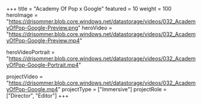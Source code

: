 +++
title = "Academy Of Pop x Google"
featured = 10
weight = 100
heroImage = "https://drisommer.blob.core.windows.net/datastorage/videos/032_AcademyOfPop-Google-Preview.png"
heroVideo = "https://drisommer.blob.core.windows.net/datastorage/videos/032_AcademyOfPop-Google-Preview.mp4"

heroVideoPortrait = "https://drisommer.blob.core.windows.net/datastorage/videos/032_AcademyOfPop-Google-Portrait.mp4"

projectVideo = "https://drisommer.blob.core.windows.net/datastorage/videos/032_AcademyOfPop-Google.mp4"
projectType = ["Immersive"]
projectRole = ["Director", "Editor"]
+++
